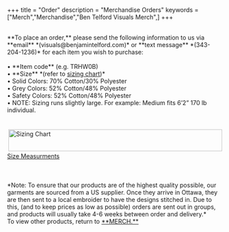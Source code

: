 +++
title = "Order"
description = "Merchandise Orders"
keywords = ["Merch","Merchandise","Ben Telford Visuals Merch",]
+++
<br>

<br>
**To place an order,** please send the following information to us via **email** *(visuals@benjamintelford.com)* or **text message** *(343-204-1236)* for each item you wish to purchase:
<br>
<br>
• **Item code** (e.g. TRHW0B)
<br>
• **Size** *(refer to <a href="https://benjamintelford.com/img/merch/sizingchart.jpg">sizing chart</a>)*
<br>
• Solid Colors: 70% Cotton/30% Polyester
<br>
• Grey Colors: 52% Cotton/48% Polyester
<br>
• Safety Colors: 52% Cotton/48% Polyester
<br>
• NOTE: Sizing runs slightly large. For example: Medium fits 6’2” 170 lb individual.
<br>
<br>
<br>
<a href="https://benjamintelford.com/img/merch/sizingchart.jpg"><img src= "https://benjamintelford.com/img/merch/sizingchart.jpg" style="width:500px; height:51px; padding:3px"  title="Sizing Chart" alt="Sizing Chart"></a>
<br>
<a href="https://benjamintelford.com/img/merch/sizingdiagram.jpg">Size Measurments</a>
<br>
<br>
<br>
<br>
*Note: To ensure that our products are of the highest quality possible, our garments are sourced from a US supplier. Once they arrive in Ottawa, they are then sent to a local embroider to have the designs stitched in. Due to this, (and to keep prices as low as possible) orders are sent out in groups, and products will usually take 4-6 weeks between order and delivery.*
<br>
To view other products, return to <a href="https://benjamintelford.com/merch">**MERCH.**</a>